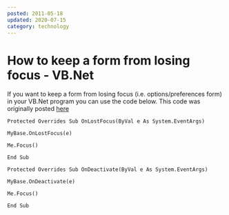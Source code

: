 ```yaml
---
posted: 2011-05-18
updated: 2020-07-15
category: technology
---
```

# How to keep a form from losing focus - VB.Net

If you want to keep a form from losing focus (i.e. options/preferences form) in your VB.Net program you can use the code below. This code was originally posted <a href="http://www.codeproject.com/Tips/80263/How-to-prevent-Form-from-loosing-focus-in-the-appl.aspx" target="_blank">here</a>

```
Protected Overrides Sub OnLostFocus(ByVal e As System.EventArgs)

MyBase.OnLostFocus(e)

Me.Focus()

End Sub

Protected Overrides Sub OnDeactivate(ByVal e As System.EventArgs)

MyBase.OnDeactivate(e)

Me.Focus()

End Sub
```


